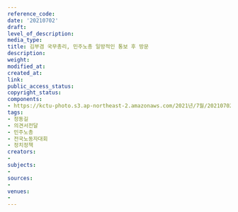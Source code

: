 ```yaml
---
reference_code: 
date: '20210702'
draft: 
level_of_description: 
media_type: 
title: 김부겸 국무총리, 민주노총 일방적인 통보 후 방문
description: 
weight: 
modified_at: 
created_at: 
link: 
public_access_status: 
copyright_status: 
components:
- https://kctu-photo.s3.ap-northeast-2.amazonaws.com/2021년/7월/20210702-김부겸+국무총리,+민주노총+일방적인+통보+후+방문_정동길_의견서전달_민주노총_전국노동자대회_정치정책/_1D20050.jpg
tags:
- 정동길
- 의견서전달
- 민주노총
- 전국노동자대회
- 정치정책
creators:
- 
subjects:
- 
sources:
- 
venues:
- 
---
```

